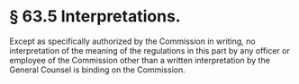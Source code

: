 # § 63.5   Interpretations.

Except as specifically authorized by the Commission in writing, no interpretation of the meaning of the regulations in this part by any officer or employee of the Commission other than a written interpretation by the General Counsel is binding on the Commission. 




